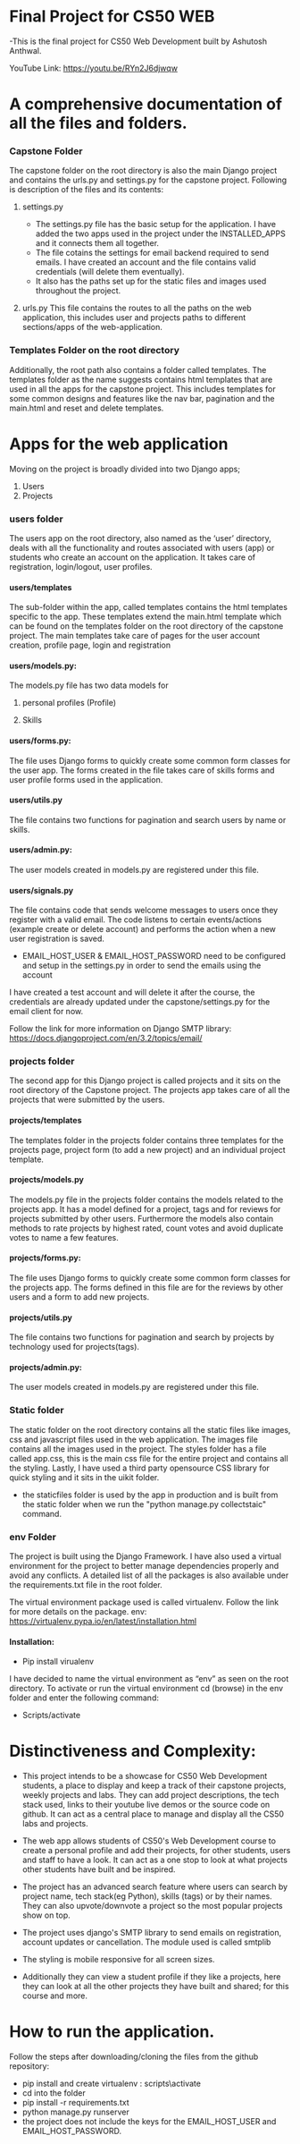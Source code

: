 # Final Project for CS50 WEB

-This is the final project for CS50 Web Development built by Ashutosh Anthwal.

YouTube Link: https://youtu.be/RYn2J6djwqw

# A comprehensive documentation of all the files and folders.

### Capstone Folder

The capstone folder on the root directory is also the main Django project and contains the urls.py and settings.py for the capstone project. Following is description of the files and its contents:

1. settings.py

   - The settings.py file has the basic setup for the application. I have added the two apps used in the project under the INSTALLED_APPS and it connects them all together.
   - The file cotains the settings for email backend required to send emails. I have created an account and the file contains valid credentials (will delete them eventually).
   - It also has the paths set up for the static files and images used throughout the project.

2. urls.py
   This file contains the routes to all the paths on the web application, this includes user and projects paths to different sections/apps of the web-application.

### Templates Folder on the root directory

Additionally, the root path also contains a folder called templates. The templates folder as the name suggests contains html templates that are used in all the apps for the capstone project. This includes templates for some common designs and features like the nav bar, pagination and the main.html and reset and delete templates.

# Apps for the web application

Moving on the project is broadly divided into two Django apps;

1. Users
2. Projects

### users folder

The users app on the root directory, also named as the ‘user’ directory, deals with all the functionality and routes associated with users (app) or students who create an account on the application. It takes care of registration, login/logout, user profiles.

#### users/templates

The sub-folder within the app, called templates contains the html templates specific to the app. These templates extend the main.html template which can be found on the templates folder on the root directory of the capstone project. The main templates take care of pages for the user account creation, profile page, login and registration

#### users/models.py:

The models.py file has two data models for

1. personal profiles (Profile)

2. Skills

#### users/forms.py:

The file uses Django forms to quickly create some common form classes for the user app. The forms created in the file takes care of skills forms and user profile forms used in the application.

#### users/utils.py

The file contains two functions for pagination and search users by name or skills.

#### users/admin.py:

The user models created in models.py are registered under this file.

#### users/signals.py

The file contains code that sends welcome messages to users once they register with a valid email. The code listens to certain events/actions (example create or delete account) and performs the action when a new user registration is saved.

- EMAIL_HOST_USER & EMAIL_HOST_PASSWORD need to be configured and setup in the settings.py in order to send the emails using the account

I have created a test account and will delete it after the course, the credentials are already updated under the capstone/settings.py for the email client for now.

Follow the link for more information on Django SMTP library:
https://docs.djangoproject.com/en/3.2/topics/email/

### projects folder

The second app for this Django project is called projects and it sits on the root directory of the Capstone project. The projects app takes care of all the projects that were submitted by the users.

#### projects/templates

The templates folder in the projects folder contains three templates for the projects page, project form (to add a new project) and an individual project template.

#### projects/models.py

The models.py file in the projects folder contains the models related to the projects app. It has a model defined for a project, tags and for reviews for projects submitted by other users. Furthermore the models also contain methods to rate projects by highest rated, count votes and avoid duplicate votes to name a few features.

#### projects/forms.py:

The file uses Django forms to quickly create some common form classes for the projects app. The forms defined in this file are for the reviews by other users and a form to add new projects.

#### projects/utils.py

The file contains two functions for pagination and search by projects by technology used for projects(tags).

#### projects/admin.py:

The user models created in models.py are registered under this file.

### Static folder

The static folder on the root directory contains all the static files like images, css and javascript files used in the web application. The images file contains all the images used in the project. The styles folder has a file called app.css, this is the main css file for the entire project and contains all the styling. Lastly, I have used a third party opensource CSS library for quick styling and it sits in the uikit folder.

- the staticfiles folder is used by the app in production and is built from the static folder when we run the "python manage.py collectstaic" command.

### env Folder

The project is built using the Django Framework. I have also used a virtual environment for the project to better manage dependencies properly and avoid any conflicts. A detailed list of all the packages is also available under the requirements.txt file in the root folder.

The virtual environment package used is called virtualenv. Follow the link for more details on the package.
env: https://virtualenv.pypa.io/en/latest/installation.html

#### Installation:

- Pip install virualenv

I have decided to name the virtual environment as “env” as seen on the root directory. To activate or run the virtual environment cd (browse) in the env folder and enter the following command:

- Scripts/activate

# Distinctiveness and Complexity:

- This project intends to be a showcase for CS50 Web Development students, a place to display and keep a track of their capstone projects, weekly projects and labs. They can add project descriptions, the tech stack used, links to their youtube live demos or the source code on github. It can act as a central place to manage and display all the CS50 labs and projects.

- The web app allows students of CS50's Web Development course to create a personal profile and add their projects, for other students, users and staff to have a look. It can act as a one stop to look at what projects other students have built and be inspired.

- The project has an advanced search feature where users can search by project name, tech stack(eg Python), skills (tags) or by their names. They can also upvote/downvote a project so the most popular projects show on top.

- The project uses django's SMTP library to send emails on registration, account updates or cancellation. The module used is called smtplib
- The styling is mobile responsive for all screen sizes.

- Additionally they can view a student profile if they like a projects, here they can look at all the other projects they have built and shared; for this course and more.

# How to run the application.

Follow the steps after downloading/cloning the files from the github repository:

- pip install and create virtualenv : scripts\activate
- cd into the folder
- pip install -r requirements.txt
- python manage.py runserver
- the project does not include the keys for the EMAIL_HOST_USER and EMAIL_HOST_PASSWORD.
